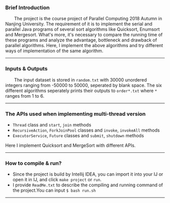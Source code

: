 ### Brief Introduction
&emsp;&emsp;The project is the course project of Parallel Computing 2018 Autumn in Nanjing University. The requirement of it is to implement the serial and parallel Java programs of several sort algorithms like Quicksort, Enumsort and Mergesort. What's more, it's necessary to compare the running time of these programs and analyze the advantage, bottleneck and drawback of parallel algorithms. Here, I implement the above algorithms and try different ways of implementation of the same algorithm.

---
### Inputs & Outputs
&emsp;&emsp;The input dataset is stored in `random.txt` with 30000 unordered integers ranging from -50000 to 50000, seperated by blank space. The six different algorithms seperately prints their outputs to `order*.txt` where `*` ranges from 1 to 6.

---
### The APIs used when implementing multi-thread version
- `Thread` class and `start`, `join` methods
- `RecursiveAction`, `ForkJoinPool` classes and `invoke`, `invokeAll` methods
- `ExecutorService`, `Future` classes and `submit`, `shutdown` methods

Here I implement Quicksort and MergeSort with different APIs.

---
### How to compile & run?
- Since the project is build by Intellij IDEA, you can import it into your IJ or open it in IJ, and click `make project` or `run`. 
- I provide `ReadMe.txt` to describe the compiling and running command of the project.You can input `$ bash run.sh`

---
